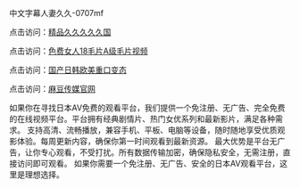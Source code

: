 中文字幕人妻久久-0707mf

点击访问：<a href="https://bsdf-5f5.pages.dev/">精品久久久久久国</a>

点击访问：<a href="https://cfad.pages.dev/">色费女人18毛片A级毛片视频</a>

点击访问：<a href="https://gfd-5xg.pages.dev/">国产日韩欧美重口变态</a>

点击访问：<a href="https://fdhf-454.pages.dev/">麻豆传媒官网</a>

如果你在寻找日本AV免费的观看平台，我们提供一个免注册、无广告、完全免费的在线视频平台。平台拥有经典剧情片、热门女优系列和最新影片，满足各种需求。
支持高清、流畅播放，兼容手机、平板、电脑等设备，随时随地享受优质观影体验。每周更新内容，确保你第一时间观看到最新资源。
最大优势是平台无广告，让你专心观看，不受打扰。所有数据传输加密，确保隐私安全，无需注册，直接访问即可观看。
如果你需要一个免注册、无广告、安全的日本AV观看平台，这里是理想选择。

<span style="display:none;">[Canonical link](）</span>


